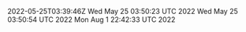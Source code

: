 2022-05-25T03:39:46Z
Wed May 25 03:50:23 UTC 2022
Wed May 25 03:50:54 UTC 2022
Mon Aug  1 22:42:33 UTC 2022
